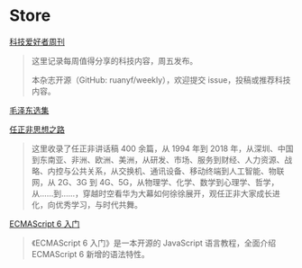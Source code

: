 # Store

[科技爱好者周刊](../ruanyifeng/README.md)

> 这里记录每周值得分享的科技内容，周五发布。
>
> 本杂志开源（GitHub: ruanyf/weekly），欢迎提交 issue，投稿或推荐科技内容。

[毛泽东选集](../maozedong/index.md)

[任正非思想之路](../renzhengfei/index.md)

> 这里收录了任正非讲话稿 400 余篇，从 1994 年到 2018 年，从深圳、中国到东南亚、非洲、欧洲、美洲，从研发、市场、服务到财经、人力资源、战略、内控与公共关系，从交换机、通讯设备、移动终端到人工智能、物联网，从 2G、3G 到 4G、5G，从物理学、化学、数学到心理学、哲学，从……到……，穿越时空看华为大幕如何徐徐展开，观任正非大家成长进化，向优秀学习，与时代共舞。

[ECMAScript 6 入门](../es6tutorial/index.md)

> 《ECMAScript 6 入门》是一本开源的 JavaScript 语言教程，全面介绍 ECMAScript 6 新增的语法特性。
